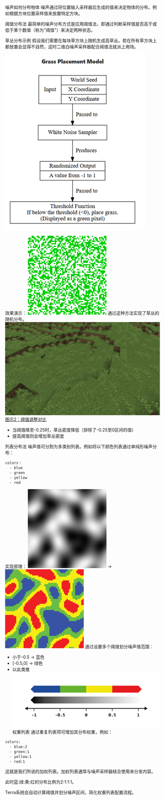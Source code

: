 噪声如何分布物体
噪声通过将位置输入采样器后生成的值来决定物体的分布。例如根据方块位置采样值来放置特定方块。

阈值分布法
最简单的噪声分布方式是应用阈值法，即通过判断采样值是否高于或低于某个数值（称为"阈值"）来决定两种状态。

草丛分布示例
假设我们需要在每块草方块上随机生成高草丛。若在所有草方块上都放置会显得不自然，这时二维白噪声采样器配合阈值法就派上用场。

![](picture/11104e51b4e0d06de8eedf971ddb5996.png)


效果演示：
![图示1：50%阈值分布](picture/grass_64x64_50pcthreshold.png)
通过这种方法实现了草丛的随机分布。
![](picture/grass.png)
[图示2：阈值调整对比](picture/grass_64x64_25pcthreshold.png)
- 当阈值降至-0.25时，草丛密度降低（排除了-0.25至0区间的值）
- 提高阈值则会增加草丛密度

列表分布法
噪声值可分割为多类别列表。例如将以下颜色列表通过单纯形噪声分布：
```
colors：
  - blue
  - green
  - yellow
  - red
```
实现原理：
![原始噪声图](picture/opensimplex2_64x64.png) → ![分段噪声图](picture/posterized_opensimplex2_64x64.png)
通过设置多个阈值划分噪声值范围：
- 小于-0.5 → 蓝色
- [-0.5,0] → 绿色
- 以此类推
![](picture/basic_example-05.png)
权重列表
通过重复列表项可增加其分布权重，例如：
```
colors:
  - blue:2
  - green:1
  - yellow:1
  - red:1
```
这就是我们所说的加权列表。加权列表通常与噪声采样器结合使用来分发内容。

此时蓝:绿:黄:红的分布比例为2:1:1:1。

Terra系统会自动计算阈值并划分噪声区间，简化权重列表配置流程。

